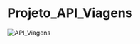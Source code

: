 # Projeto_API_Viagens

![API_Viagens](https://user-images.githubusercontent.com/72577273/204621084-a694564d-7cf2-4327-8969-648d999cc0a6.png)
